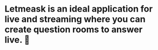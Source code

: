 # Letmeask is an ideal application for live and streaming where you can create question rooms to answer live. 🎃
